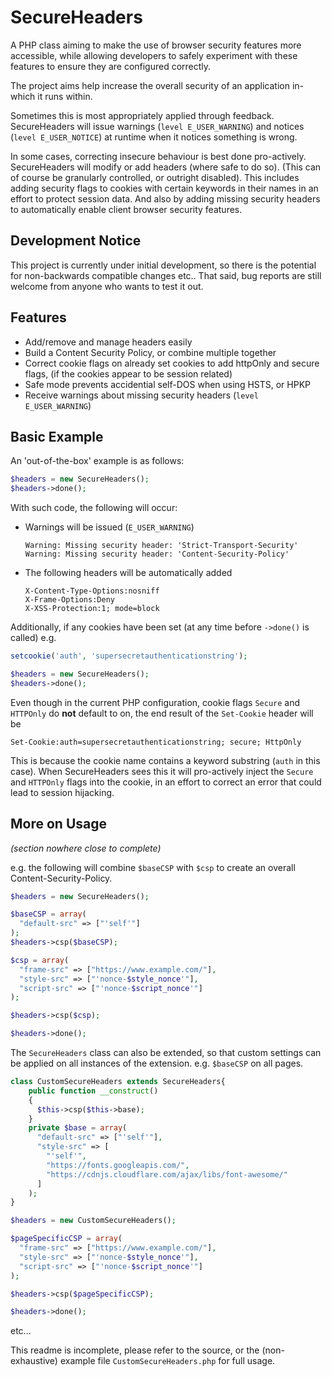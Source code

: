 # SecureHeaders
A PHP class aiming to make the use of browser security features more accessible, while allowing developers to safely experiment with these features to ensure they are configured correctly.

The project aims help increase the overall security of an application in-which it runs within. 

Sometimes this is most appropriately applied through feedback. SecureHeaders will issue warnings (`level E_USER_WARNING`) and notices (`level E_USER_NOTICE`) at runtime when it notices something is wrong. 

In some cases, correcting insecure behaviour is best done pro-actively. SecureHeaders will modify or add headers (where safe to do so). (This can of course be granularly controlled, or outright disabled). This includes adding security flags to cookies with certain keywords in their names in an effort to protect session data. And also by adding missing security headers to automatically enable client browser security features.

## Development Notice
This project is currently under initial development, so there is the potential for non-backwards compatible changes etc.. That said, bug reports are still welcome from anyone who wants to test it out.

## Features
* Add/remove and manage headers easily
* Build a Content Security Policy, or combine multiple together
* Correct cookie flags on already set cookies to add httpOnly and secure flags, (if the cookies appear to be session related)
* Safe mode prevents accidential self-DOS when using HSTS, or HPKP
* Receive warnings about missing security headers (`level E_USER_WARNING`)

## Basic Example
An 'out-of-the-box' example is as follows:
```php
$headers = new SecureHeaders();
$headers->done();
```

With such code, the following will occur:
* Warnings will be issued (`E_USER_WARNING`)

  ```
  Warning: Missing security header: 'Strict-Transport-Security'
  Warning: Missing security header: 'Content-Security-Policy'
  ```
* The following headers will be automatically added

  ```
  X-Content-Type-Options:nosniff
  X-Frame-Options:Deny
  X-XSS-Protection:1; mode=block
  ```

Additionally, if any cookies have been set (at any time before `->done()` is called) e.g.
```php
setcookie('auth', 'supersecretauthenticationstring');

$headers = new SecureHeaders();
$headers->done();
```
Even though in the current PHP configuration, cookie flags `Secure` and `HTTPOnly` do **not** default to on, the end result of the `Set-Cookie` header will be
```
Set-Cookie:auth=supersecretauthenticationstring; secure; HttpOnly
```

This is because the cookie name contains a keyword substring (`auth` in this case). When SecureHeaders sees this it will pro-actively inject the `Secure` and `HTTPOnly` flags into the cookie, in an effort to correct an error that could lead to session hijacking.


## More on Usage
*(section nowhere close to complete)*

e.g. the following will combine `$baseCSP` with `$csp` to create an overall Content-Security-Policy.
```php
$headers = new SecureHeaders();

$baseCSP = array(
  "default-src" => ["'self'"]
);
$headers->csp($baseCSP);

$csp = array(
  "frame-src" => ["https://www.example.com/"],
  "style-src" => ["'nonce-$style_nonce'"],
  "script-src" => ["'nonce-$script_nonce'"]
);

$headers->csp($csp);

$headers->done();
```

The `SecureHeaders` class can also be extended, so that custom settings can be applied on all instances of the extension.
e.g. `$baseCSP` on all pages.

```php
class CustomSecureHeaders extends SecureHeaders{
    public function __construct()
    {
      $this->csp($this->base);
    }
    private $base = array(
      "default-src" => ["'self'"],
      "style-src" => [
        "'self'",
        "https://fonts.googleapis.com/",
        "https://cdnjs.cloudflare.com/ajax/libs/font-awesome/"
      ]
    );
}
```

```php
$headers = new CustomSecureHeaders();

$pageSpecificCSP = array(
  "frame-src" => ["https://www.example.com/"],
  "style-src" => ["'nonce-$style_nonce'"],
  "script-src" => ["'nonce-$script_nonce'"]
);

$headers->csp($pageSpecificCSP);

$headers->done();
```

etc...

This readme is incomplete, please refer to the source, or the (non-exhaustive) example file `CustomSecureHeaders.php` for full usage.

